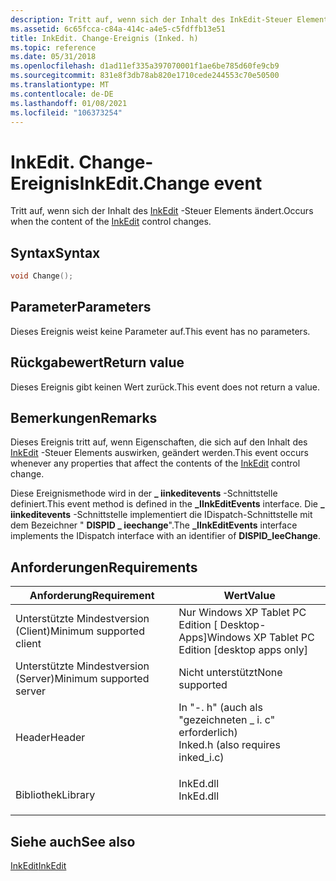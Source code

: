 ```yaml
---
description: Tritt auf, wenn sich der Inhalt des InkEdit-Steuer Elements ändert.
ms.assetid: 6c65fcca-c84a-414c-a4e5-c5fdffb13e51
title: InkEdit. Change-Ereignis (Inked. h)
ms.topic: reference
ms.date: 05/31/2018
ms.openlocfilehash: d1ad11ef335a397070001f1ae6be785d60fe9cb9
ms.sourcegitcommit: 831e8f3db78ab820e1710cede244553c70e50500
ms.translationtype: MT
ms.contentlocale: de-DE
ms.lasthandoff: 01/08/2021
ms.locfileid: "106373254"
---
```

# <a name="inkeditchange-event"></a><span data-ttu-id="7e450-103">InkEdit. Change-Ereignis</span><span class="sxs-lookup"><span data-stu-id="7e450-103">InkEdit.Change event</span></span>

<span data-ttu-id="7e450-104">Tritt auf, wenn sich der Inhalt des [InkEdit](inkedit-control-reference.md) -Steuer Elements ändert.</span><span class="sxs-lookup"><span data-stu-id="7e450-104">Occurs when the content of the [InkEdit](inkedit-control-reference.md) control changes.</span></span>

## <a name="syntax"></a><span data-ttu-id="7e450-105">Syntax</span><span class="sxs-lookup"><span data-stu-id="7e450-105">Syntax</span></span>


```C++
void Change();
```



## <a name="parameters"></a><span data-ttu-id="7e450-106">Parameter</span><span class="sxs-lookup"><span data-stu-id="7e450-106">Parameters</span></span>

<span data-ttu-id="7e450-107">Dieses Ereignis weist keine Parameter auf.</span><span class="sxs-lookup"><span data-stu-id="7e450-107">This event has no parameters.</span></span>

## <a name="return-value"></a><span data-ttu-id="7e450-108">Rückgabewert</span><span class="sxs-lookup"><span data-stu-id="7e450-108">Return value</span></span>

<span data-ttu-id="7e450-109">Dieses Ereignis gibt keinen Wert zurück.</span><span class="sxs-lookup"><span data-stu-id="7e450-109">This event does not return a value.</span></span>

## <a name="remarks"></a><span data-ttu-id="7e450-110">Bemerkungen</span><span class="sxs-lookup"><span data-stu-id="7e450-110">Remarks</span></span>

<span data-ttu-id="7e450-111">Dieses Ereignis tritt auf, wenn Eigenschaften, die sich auf den Inhalt des [InkEdit](inkedit-control-reference.md) -Steuer Elements auswirken, geändert werden.</span><span class="sxs-lookup"><span data-stu-id="7e450-111">This event occurs whenever any properties that affect the contents of the [InkEdit](inkedit-control-reference.md) control change.</span></span>

<span data-ttu-id="7e450-112">Diese Ereignismethode wird in der **\_ iinkeditevents** -Schnittstelle definiert.</span><span class="sxs-lookup"><span data-stu-id="7e450-112">This event method is defined in the **\_IInkEditEvents** interface.</span></span> <span data-ttu-id="7e450-113">Die **\_ iinkeditevents** -Schnittstelle implementiert die IDispatch-Schnittstelle mit dem Bezeichner " **DISPID \_ ieechange**".</span><span class="sxs-lookup"><span data-stu-id="7e450-113">The **\_IInkEditEvents** interface implements the IDispatch interface with an identifier of **DISPID\_IeeChange**.</span></span>

## <a name="requirements"></a><span data-ttu-id="7e450-114">Anforderungen</span><span class="sxs-lookup"><span data-stu-id="7e450-114">Requirements</span></span>



| <span data-ttu-id="7e450-115">Anforderung</span><span class="sxs-lookup"><span data-stu-id="7e450-115">Requirement</span></span> | <span data-ttu-id="7e450-116">Wert</span><span class="sxs-lookup"><span data-stu-id="7e450-116">Value</span></span> |
|-------------------------------------|---------------------------------------------------------------------------------------------------------------|
| <span data-ttu-id="7e450-117">Unterstützte Mindestversion (Client)</span><span class="sxs-lookup"><span data-stu-id="7e450-117">Minimum supported client</span></span><br/> | <span data-ttu-id="7e450-118">Nur Windows XP Tablet PC Edition \[ Desktop-Apps\]</span><span class="sxs-lookup"><span data-stu-id="7e450-118">Windows XP Tablet PC Edition \[desktop apps only\]</span></span><br/>                                                 |
| <span data-ttu-id="7e450-119">Unterstützte Mindestversion (Server)</span><span class="sxs-lookup"><span data-stu-id="7e450-119">Minimum supported server</span></span><br/> | <span data-ttu-id="7e450-120">Nicht unterstützt</span><span class="sxs-lookup"><span data-stu-id="7e450-120">None supported</span></span><br/>                                                                                     |
| <span data-ttu-id="7e450-121">Header</span><span class="sxs-lookup"><span data-stu-id="7e450-121">Header</span></span><br/>                   | <dl> <span data-ttu-id="7e450-122"><dt>In "-. h" (auch als "gezeichneten \_ i. c" erforderlich)</dt></span><span class="sxs-lookup"><span data-stu-id="7e450-122"><dt>Inked.h (also requires inked\_i.c)</dt></span></span> </dl> |
| <span data-ttu-id="7e450-123">Bibliothek</span><span class="sxs-lookup"><span data-stu-id="7e450-123">Library</span></span><br/>                  | <dl> <span data-ttu-id="7e450-124"><dt>InkEd.dll</dt></span><span class="sxs-lookup"><span data-stu-id="7e450-124"><dt>InkEd.dll</dt></span></span> </dl>                          |



## <a name="see-also"></a><span data-ttu-id="7e450-125">Siehe auch</span><span class="sxs-lookup"><span data-stu-id="7e450-125">See also</span></span>

<dl> <dt>

[<span data-ttu-id="7e450-126">InkEdit</span><span class="sxs-lookup"><span data-stu-id="7e450-126">InkEdit</span></span>](inkedit-control-reference.md)
</dt> </dl>

 

 




